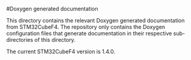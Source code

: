 #Doxygen generated documentation

This directory contains the relevant Doxygen generated documentation from
STM32CubeF4. The repository only contains the Doxygen configuration files that
generate documentation in their respective sub-directories of this directory.

The current STM32CubeF4 version is 1.4.0.
